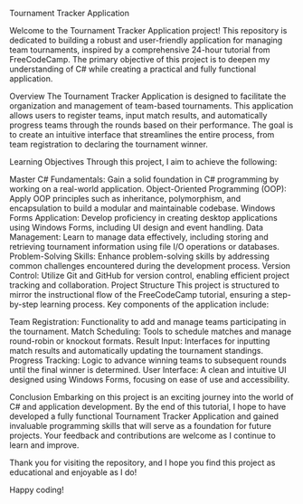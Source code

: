 Tournament Tracker Application


Welcome to the Tournament Tracker Application project! This repository is dedicated to building a robust and user-friendly application for managing team tournaments, inspired by a comprehensive 24-hour tutorial from FreeCodeCamp. The primary objective of this project is to deepen my understanding of C# while creating a practical and fully functional application.

Overview
The Tournament Tracker Application is designed to facilitate the organization and management of team-based tournaments. This application allows users to register teams, input match results, and automatically progress teams through the rounds based on their performance. The goal is to create an intuitive interface that streamlines the entire process, from team registration to declaring the tournament winner.

Learning Objectives
Through this project, I aim to achieve the following:

Master C# Fundamentals: Gain a solid foundation in C# programming by working on a real-world application.
Object-Oriented Programming (OOP): Apply OOP principles such as inheritance, polymorphism, and encapsulation to build a modular and maintainable codebase.
Windows Forms Application: Develop proficiency in creating desktop applications using Windows Forms, including UI design and event handling.
Data Management: Learn to manage data effectively, including storing and retrieving tournament information using file I/O operations or databases.
Problem-Solving Skills: Enhance problem-solving skills by addressing common challenges encountered during the development process.
Version Control: Utilize Git and GitHub for version control, enabling efficient project tracking and collaboration.
Project Structure
This project is structured to mirror the instructional flow of the FreeCodeCamp tutorial, ensuring a step-by-step learning process. Key components of the application include:

Team Registration: Functionality to add and manage teams participating in the tournament.
Match Scheduling: Tools to schedule matches and manage round-robin or knockout formats.
Result Input: Interfaces for inputting match results and automatically updating the tournament standings.
Progress Tracking: Logic to advance winning teams to subsequent rounds until the final winner is determined.
User Interface: A clean and intuitive UI designed using Windows Forms, focusing on ease of use and accessibility.

Conclusion
Embarking on this project is an exciting journey into the world of C# and application development. By the end of this tutorial, I hope to have developed a fully functional Tournament Tracker Application and gained invaluable programming skills that will serve as a foundation for future projects. Your feedback and contributions are welcome as I continue to learn and improve.

Thank you for visiting the repository, and I hope you find this project as educational and enjoyable as I do!

Happy coding!
